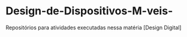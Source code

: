 # Design-de-Dispositivos-M-veis-
Repositórios para atividades executadas nessa matéria [Design Digital] 
